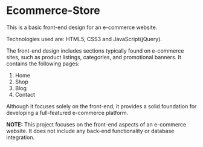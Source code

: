 # Ecommerce-Store
This is a basic front-end design for an e-commerce website. 

Technologies used are: HTML5, CSS3 and JavaScript(jQuery).

The front-end design includes sections typically found on e-commerce sites, such as product listings, categories, and promotional banners. It contains the following pages: 
1. Home
2. Shop
3. Blog
4. Contact
   
Although it focuses solely on the front-end, it provides a solid foundation for developing a full-featured e-commerce platform.

<strong>NOTE:</strong> This project focuses on the front-end aspects of an e-commerce website. It does not include any back-end functionality or database integration.
